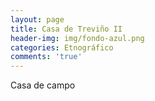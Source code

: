 ```yaml
---
layout: page
title: Casa de Treviño II
header-img: img/fondo-azul.png
categories: Etnográfico
comments: 'true'
---
```



Casa de campo

<div class="photos">
</div>
